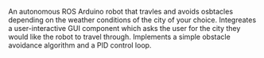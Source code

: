 An autonomous ROS Arduino robot that travles and avoids osbtacles depending on the weather conditions of the city of your choice. Integreates a  user-interactive GUI component which asks the user for the city they would like the robot to travel through. Implements a simple obstacle avoidance algorithm and a PID control loop. 
